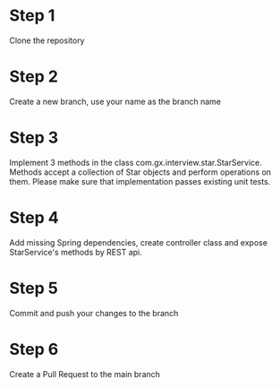 # Step 1
Clone the repository

# Step 2
Create a new branch, use your name as the branch name

# Step 3
Implement 3 methods in the class com.gx.interview.star.StarService. Methods accept a collection of Star objects and perform operations on them. Please make sure that implementation passes existing unit tests.

# Step 4
Add missing Spring dependencies, create controller class and expose StarService's methods by REST api.

# Step 5
Commit and push your changes to the branch

# Step 6
Create a Pull Request to the main branch
